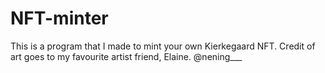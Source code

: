 # NFT-minter
This is a program that I made to mint your own Kierkegaard NFT.
Credit of art goes to my favourite artist friend, Elaine. @nening___
